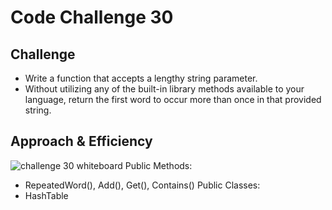 # Code Challenge 30

## Challenge
- Write a function that accepts a lengthy string parameter.
- Without utilizing any of the built-in library methods available to your language, return the first word to occur more than once in that provided string.
## Approach & Efficiency
![challenge 30 whiteboard](./challenge30.jpeg)
Public Methods:
- RepeatedWord(), Add(), Get(), Contains()
Public Classes:
- HashTable
